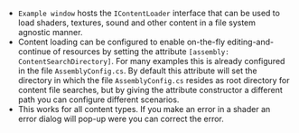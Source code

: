 + `Example window` hosts  the `IContentLoader` interface that can be used to load shaders, textures, sound and other content in a file system agnostic manner.
+ Content loading can be configured to enable on-the-fly editing-and-continue of resources by setting the attribute `[assembly: ContentSearchDirectory]`. For many examples this is already configured in the file `AssemblyConfig.cs`. By default this attribute will set the directory in which the file `AssemblyConfig.cs` resides as root directory for content file searches, but by giving the attribute constructor a different path you can configure different scenarios.
+ This works for all content types. If you make an error in a shader an error dialog will pop-up were you can correct the error.



